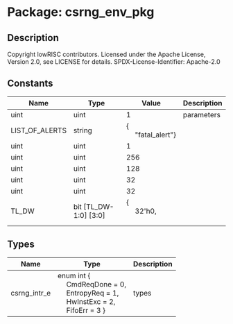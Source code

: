 # Package: csrng_env_pkg

## Description

Copyright lowRISC contributors.
 Licensed under the Apache License, Version 2.0, see LICENSE for details.
 SPDX-License-Identifier: Apache-2.0
 

## Constants

| Name           | Type                  | Value                                                                           | Description |
| -------------- | --------------------- | ------------------------------------------------------------------------------- | ----------- |
| uint           | uint                  | 1                                                                               | parameters  |
| LIST_OF_ALERTS | string                | {<br><span style="padding-left:20px">"fatal_alert"}                             |             |
| uint           | uint                  | 1                                                                               |             |
| uint           | uint                  | 256                                                                             |             |
| uint           | uint                  | 128                                                                             |             |
| uint           | uint                  | 32                                                                              |             |
| uint           | uint                  | 32                                                                              |             |
| TL_DW          | bit [TL_DW-1:0] [3:0] | {<br><span style="padding-left:20px">32'h0,<br><span style="padding-left:20px"> |             |
## Types

| Name         | Type                                                                                                                                                                                                                                          | Description |
| ------------ | --------------------------------------------------------------------------------------------------------------------------------------------------------------------------------------------------------------------------------------------- | ----------- |
| csrng_intr_e | enum int {<br><span style="padding-left:20px">     CmdReqDone = 0,<br><span style="padding-left:20px">     EntropyReq = 1,<br><span style="padding-left:20px">     HwInstExc  = 2,<br><span style="padding-left:20px">     FifoErr    = 3   } | types       |
